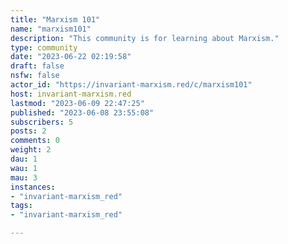 ```yaml
---
title: "Marxism 101" 
name: "marxism101"
description: "This community is for learning about Marxism."
type: community
date: "2023-06-22 02:19:58"
draft: false
nsfw: false
actor_id: "https://invariant-marxism.red/c/marxism101"
host: invariant-marxism.red
lastmod: "2023-06-09 22:47:25"
published: "2023-06-08 23:55:08"
subscribers: 5
posts: 2
comments: 0
weight: 2
dau: 1
wau: 1
mau: 3
instances:
- "invariant-marxism_red"
tags: 
- "invariant-marxism_red"

---
```

